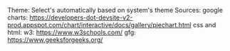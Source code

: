 Theme: Select's automatically based on system's theme
Sources: 
google charts: https://developers-dot-devsite-v2-prod.appspot.com/chart/interactive/docs/gallery/piechart.html
css and html: 
w3: https://www.w3schools.com/
gfg: https://www.geeksforgeeks.org/
